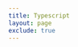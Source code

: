 ```yaml
---
title: Typescript
layout: page
exclude: true
---
```



<!--stackedit_data:
eyJoaXN0b3J5IjpbMjA4NTIwNTU4OF19
-->